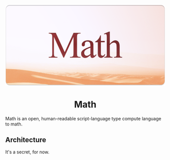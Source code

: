 <p align="center">
  <img width="1012" alt="Math" src="rep02.png">
  <h1 align="center">Math</h1>
</p>

Math is an open, human-readable script-language type compute language to math.

## Architecture
It's a secret, for now.
